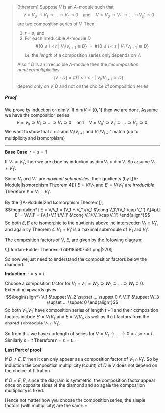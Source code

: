 >[!theorem]
>Suppose $V$ is an $A$-module such that 
>$$V = V_0 \supset V_1 \supset ... \supset V_r \supset 0 \quad \text{and}\quad V = V_0' \supset V_1' \supset ... \supset V_s' \supset 0$$
>are two composition series of $V$. Then:
>1. $r=s$, and 
>2. For each irreducible $A$-module $D$
>   $$\#\{0 \leq i < r \:|\: V_i /V_{i+1} \cong D\} \:\:=\:\: \#\{0 \leq i < s \:|\: V_i' /V_{i+1}' \cong D\}$$
>   i.e. the *length* of a composition series only depends on $V$. 
>   
>Also if $D$ is an irreducible $A$-module then the *decomposition number/multiplicities*
>$$[V:D] = \#\{1\leq i < r \:|\: V_i/V_{i+1} \cong D\}$$
>depend only on $V,D$ and not on the choice of composition series.
##### Proof
We prove by induction on $\dim V$.  If $\dim V = \{0,1\}$ then we are done. Assume we have the composition series
$$V = V_0 \supset V_1 \supset ... \supset V_r \supset 0 \quad \text{and}\quad V = V_0' \supset V_1' \supset ... \supset V_s' \supset 0.$$
We want to show that $r=s$ and $V_i/V_{i+1}$ and $V_i'/V_{i+1}'$ match (up to multiplicity and isomorphism)

---
**Base Case:** $r=s=1$

If $V_1=V_1'$, then we are done by induction as $\dim V_1 < \dim V$. So assume $V_1 \neq V_1'$.

Since $V_1$ and $V_1'$ are *maximal submodules*, their quotients (by [[A-Module|Isomorphism Theorem 4]]) $E=V/V_1$ and $E'=V/V_1'$ are *irreducible*. Therefore $V = V_1 + V_1'$.

By the [[A-Module|2nd Isomorphism Theorem]], 
$$\begin{align*}
E = V/V_1 = (V_1 + V_1')/V_1 &\cong V_1'/(V_1 \cap V_1') \\[4pt]
E' = V/V_1' = (V_1+V_1')/V_1' &\cong V_1/(V_1\cap V_1')
\end{align*}$$
So both $E,E'$ are isomorphic to the quotients above the intersection $V_1 \cap V_1'$, and again by Theorem 4, $V_1\cap V_1'$ is a maximal submodule of $V_1$ and $V_1'$.  

The composition factors of $V$, $E$, are given by the following diagram:

![[Jordan-Holder Theorem-1749185907551.png|270]]

So now we just need to understand the composition factors below the diamond.

**Induction:** $r=s=t$

Choose a composition factor for $V_1\cap V_1' = W_2 \supset W_3 \supset ... \supset W_t \supset 0$. Extending upwards gives
$$\begin{align*}
V_1 &\supset W_2 \supset ... \supset 0 \\
V_1' &\supset W_3 \supset ... \supset 0
\end{align*}$$
So both $V_1,V_1'$ have composition series of length $t+1$ and their composition factors include $E' = V/V_1'$ and $E = V/V_1$, as well as the $t$ factors from the shared submodule $V_1 \cap V_1'$. 

So from this we have $r = \text{length of series for } V = V_1 \to ... \to 0 = t$ so $r = t$. Similarly $s=t$
Therefore $r = s = t$.  $\square$

**Last Part of proof**

If $D \neq E,E'$ then it can only appear as a composition factor of $V_1 \cap V_1'$. So by induction the composition multiplicity (count) of $D$ in $V$ does not depend on the choice of filtration. 

If $D=E,E'$, since the diagram is symmetric, the composition factor appear once on opposite sides of the diamond and so again the composition multiplicity is fixed.

Hence not matter how you choose the composition series, the simple factors (with multiplicity) are the same. $\square$ 


